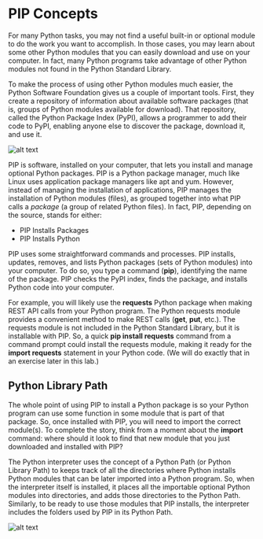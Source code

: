 # PIP Concepts

For many Python tasks, you may not find a useful built-in or optional module to do the work you want to accomplish. In those cases, you may learn about some other Python modules that you can easily download and use on your computer. In fact, many Python programs take advantage of other Python modules not found in the Python Standard Library.

To make the process of using other Python modules much easier, the Python Software Foundation gives us a couple of important tools. First, they create a repository of information about available software packages (that is, groups of Python modules available for download). That repository, called the Python Package Index (PyPI), allows a programmer to add their code to PyPI, enabling anyone else to discover the package, download it, and use it.

![alt text](/posts/files/02-pip-ve-02-home-lab-pip-virtual-environment/assets/images/Desktop-2-03.png)

PIP is software, installed on your computer, that lets you install and manage optional Python packages. PIP is a Python package manager, much like Linux uses application package managers like apt and yum. However, instead of managing the installation of applications, PIP manages the installation of Python modules (files), as grouped together into what PIP calls a *package* (a group of related Python files). In fact, PIP, depending on the source, stands for either:

-   PIP Installs Packages
-   PIP Installs Python

PIP uses some straightforward commands and processes. PIP installs, updates, removes, and lists Python packages (sets of Python modules) into your computer. To do so, you type a command (**pip**), identifying the name of the package. PIP checks the PyPI index, finds the package, and installs Python code into your computer.

For example, you will likely use the **requests** Python package when making REST API calls from your Python program. The Python requests module provides a convenient method to make REST calls (**get**, **put**, etc.). The requests module is not included in the Python Standard Library, but it is installable with PIP. So, a quick **pip install requests** command from a command prompt could install the requests module, making it ready for the **import requests** statement in your Python code. (We will do exactly that in an exercise later in this lab.)

## Python Library Path

The whole point of using PIP to install a Python package is so your Python program can use some function in some module that is part of that package. So, once installed with PIP, you will need to import the correct module(s). To complete the story, think from a moment about the **import** command: where should it look to find that new module that you just downloaded and installed with PIP?

The Python interpreter uses the concept of a Python Path (or Python Library Path) to keeps track of all the directories where Python installs Python modules that can be later imported into a Python program. So, when the interpreter itself is installed, it places all the importable optional Python modules into directories, and adds those directories to the Python Path. Similarly, to be ready to use those modules that PIP installs, the interpreter includes the folders used by PIP in its Python Path.

![alt text](/posts/files/02-pip-ve-02-home-lab-pip-virtual-environment/assets/images/Desktop-2-04.png)
